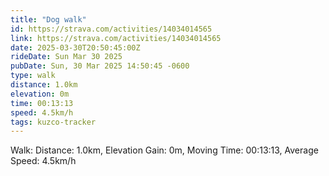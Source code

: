 ```yaml
---
title: "Dog walk"
id: https://strava.com/activities/14034014565
link: https://strava.com/activities/14034014565
date: 2025-03-30T20:50:45:00Z
rideDate: Sun Mar 30 2025
pubDate: Sun, 30 Mar 2025 14:50:45 -0600
type: walk
distance: 1.0km
elevation: 0m
time: 00:13:13
speed: 4.5km/h
tags: kuzco-tracker
---
```

Walk: Distance: 1.0km, Elevation Gain: 0m, Moving Time: 00:13:13, Average Speed: 4.5km/h